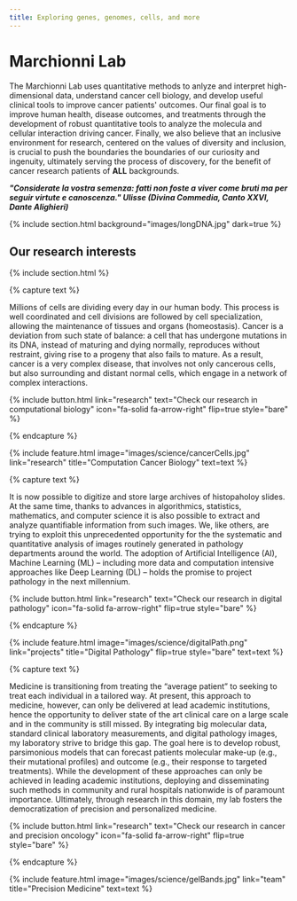 ```yaml
---
title: Exploring genes, genomes, cells, and more
---
```


# Marchionni Lab

<!--- This is the content of the main page of the site --->

The Marchionni Lab uses quantitative methods to anlyze and interpret high-dimensional data,
understand cancer cell biology, and develop useful clinical tools to improve cancer patients' outcomes.
Our final goal is to improve human health, disease outcomes, and treatments through the development
of robust quantitative tools to analyze the molecula and cellular interaction driving cancer.
Finally, we also believe that an inclusive environment for research, centered on the values of 
diversity and inclusion, is crucial to push the boundaries the boundaries of our curiosity
and ingenuity, ultimately serving the process of discovery, 
for the benefit of cancer research patients of **ALL** backgrounds.

***"Considerate la vostra semenza: fatti non foste a viver come bruti ma per seguir virtute e canoscenza."
Ulisse (Divina Commedia, Canto XXVI, Dante Alighieri)***

{% include section.html background="images/longDNA.jpg" dark=true %}

## Our research interests

{% include section.html %}

{% capture text %}

Millions of cells are dividing every day in our human body. 
This process is well coordinated and cell divisions are followed by cell specialization,
allowing the maintenance of tissues and organs (homeostasis).
Cancer is a deviation from such state of balance: a cell that has undergone mutations in its DNA, 
instead of maturing and dying normally, reproduces without restraint, giving rise to a progeny that also fails to mature.
As a result, cancer is a very complex disease, that involves not only cancerous cells, 
but also surrounding and distant normal cells, which engage in a network of complex interactions. 

{%
  include button.html
  link="research"
  text="Check our research in computational biology"
  icon="fa-solid fa-arrow-right"
  flip=true
  style="bare"
%}

{% endcapture %}

{%
  include feature.html
  image="images/science/cancerCells.jpg"
  link="research"
  title="Computation Cancer Biology"
  text=text
%}

{% capture text %}

It is now possible to digitize and store large archives of histopaholoy slides.
At the same time, thanks to advances in algorithmics, statistics, mathematics, and computer science 
it is also possible to extract and analyze quantifiable information from such images. 
We, like others, are trying to exploit this unprecedented opportunity for 
the the systematic and quantitative analysis of images routinely generated in pathology departments around the world. 
The adoption of Artificial Intelligence (AI), Machine Learning (ML) 
– including more data and computation intensive approaches like Deep Learning (DL) – 
holds the promise to project pathology in the next millennium.

{%
  include button.html
  link="research"
  text="Check our research in digital pathology"
  icon="fa-solid fa-arrow-right"
  flip=true
  style="bare"
%}

{% endcapture %}

{%
  include feature.html
  image="images/science/digitalPath.png"
  link="projects"
  title="Digital Pathology"
  flip=true
  style="bare"
  text=text
%}

{% capture text %}

Medicine is transitioning from treating the “average patient” to seeking to treat each individual in a tailored way. At present, this approach to medicine, however, can only be delivered at lead academic institutions, hence the opportunity to deliver state of the art clinical care on a large scale and in the community is still missed. By integrating big molecular data, standard clinical laboratory measurements, and digital pathology images, my laboratory strive to bridge this gap. The goal here is to develop robust, parsimonious models that can forecast patients molecular make-up (e.g., their mutational profiles) and outcome (e.g., their response to targeted treatments). While the development of these approaches can only be achieved in leading academic institutions, deploying and disseminating such methods in community and rural hospitals nationwide is of paramount importance. Ultimately, through research in this domain, my lab fosters the democratization of precision and personalized medicine. 

{%
  include button.html
  link="research"
  text="Check our research in cancer and precision oncology"
  icon="fa-solid fa-arrow-right"
  flip=true
  style="bare"
%}

{% endcapture %}

{%
  include feature.html
  image="images/science/gelBands.jpg"
  link="team"
  title="Precision Medicine"
  text=text
%}

